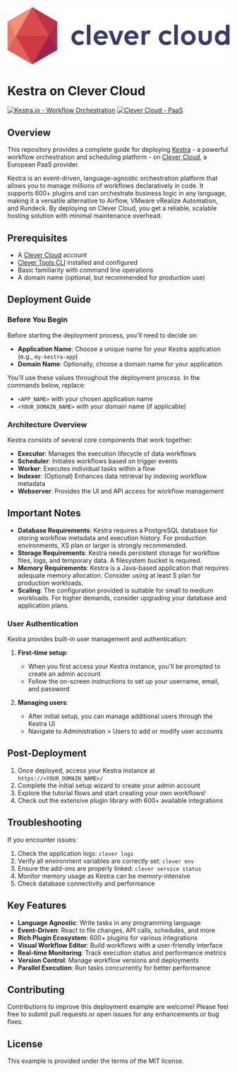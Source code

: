 ![Clever Cloud logo](/github-assets/clever-cloud-logo.png)

# Kestra on Clever Cloud

[![Kestra.io - Workflow Orchestration](https://img.shields.io/badge/Kestra.io-Workflow%20Orchestration-blue)](https://kestra.io)
[![Clever Cloud - PaaS](https://img.shields.io/badge/Clever%20Cloud-PaaS-orange)](https://clever-cloud.com)

## Overview

This repository provides a complete guide for deploying [Kestra](https://kestra.io/) - a powerful workflow orchestration and scheduling platform - on [Clever Cloud](https://clever-cloud.com), a European PaaS provider.

Kestra is an event-driven, language-agnostic orchestration platform that allows you to manage millions of workflows declaratively in code. It supports 600+ plugins and can orchestrate business logic in any language, making it a versatile alternative to Airflow, VMware vRealize Automation, and Rundeck. By deploying on Clever Cloud, you get a reliable, scalable hosting solution with minimal maintenance overhead.

## Prerequisites

- A [Clever Cloud](https://www.clever-cloud.com/) account
- [Clever Tools CLI](https://github.com/CleverCloud/clever-tools) installed and configured
- Basic familiarity with command line operations
- A domain name (optional, but recommended for production use)

## Deployment Guide

### Before You Begin

Before starting the deployment process, you'll need to decide on:

- **Application Name**: Choose a unique name for your Kestra application (e.g., `my-kestra-app`)
- **Domain Name**: Optionally, choose a domain name for your application

You'll use these values throughout the deployment process. In the commands below, replace:
- `<APP_NAME>` with your chosen application name
- `<YOUR_DOMAIN_NAME>` with your domain name (if applicable)

### Architecture Overview

Kestra consists of several core components that work together:

- **Executor**: Manages the execution lifecycle of data workflows
- **Scheduler**: Initiates workflows based on trigger events
- **Worker**: Executes individual tasks within a flow
- **Indexer**: (Optional) Enhances data retrieval by indexing workflow metadata
- **Webserver**: Provides the UI and API access for workflow management

## Important Notes

- **Database Requirements**: Kestra requires a PostgreSQL database for storing workflow metadata and execution history. For production environments, XS plan or larger is strongly recommended.
- **Storage Requirements**: Kestra needs persistent storage for workflow files, logs, and temporary data. A filesystem bucket is required.
- **Memory Requirements**: Kestra is a Java-based application that requires adequate memory allocation. Consider using at least S plan for production workloads.
- **Scaling**: The configuration provided is suitable for small to medium workloads. For higher demands, consider upgrading your database and application plans.

### User Authentication

Kestra provides built-in user management and authentication:

1. **First-time setup**:
   - When you first access your Kestra instance, you'll be prompted to create an admin account
   - Follow the on-screen instructions to set up your username, email, and password

2. **Managing users**:
   - After initial setup, you can manage additional users through the Kestra UI
   - Navigate to Administration > Users to add or modify user accounts

## Post-Deployment

1. Once deployed, access your Kestra instance at `https://<YOUR_DOMAIN_NAME>/`
2. Complete the initial setup wizard to create your admin account
3. Explore the tutorial flows and start creating your own workflows!
4. Check out the extensive plugin library with 600+ available integrations

## Troubleshooting

If you encounter issues:

1. Check the application logs: `clever logs`
2. Verify all environment variables are correctly set: `clever env`
3. Ensure the add-ons are properly linked: `clever service status`
4. Monitor memory usage as Kestra can be memory-intensive
5. Check database connectivity and performance

## Key Features

- **Language Agnostic**: Write tasks in any programming language
- **Event-Driven**: React to file changes, API calls, schedules, and more
- **Rich Plugin Ecosystem**: 600+ plugins for various integrations
- **Visual Workflow Editor**: Build workflows with a user-friendly interface
- **Real-time Monitoring**: Track execution status and performance metrics
- **Version Control**: Manage workflow versions and deployments
- **Parallel Execution**: Run tasks concurrently for better performance

## Contributing

Contributions to improve this deployment example are welcome! Please feel free to submit pull requests or open issues for any enhancements or bug fixes.

## License

This example is provided under the terms of the MIT license.
